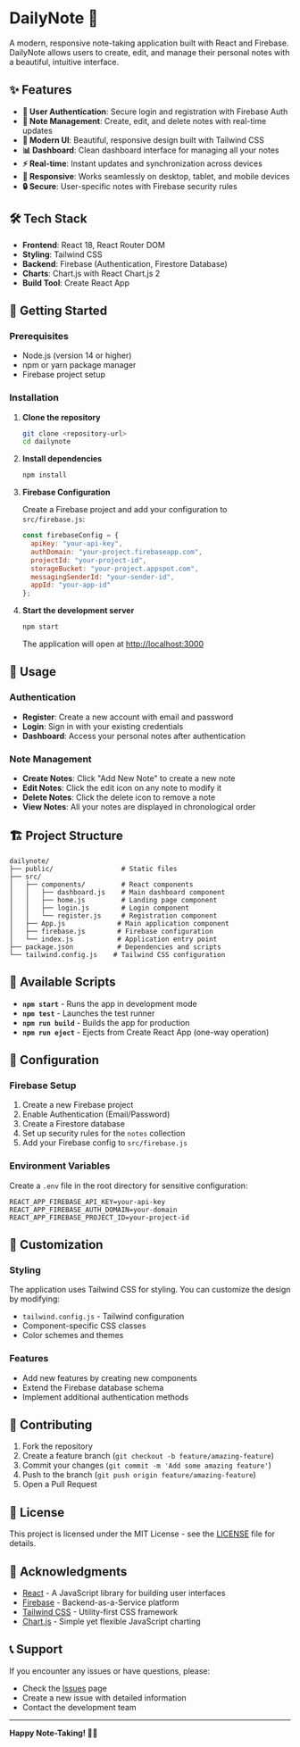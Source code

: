 # DailyNote 📝

A modern, responsive note-taking application built with React and Firebase. DailyNote allows users to create, edit, and manage their personal notes with a beautiful, intuitive interface.

## ✨ Features

- **🔐 User Authentication**: Secure login and registration with Firebase Auth
- **📝 Note Management**: Create, edit, and delete notes with real-time updates
- **🎨 Modern UI**: Beautiful, responsive design built with Tailwind CSS
- **📊 Dashboard**: Clean dashboard interface for managing all your notes
- **⚡ Real-time**: Instant updates and synchronization across devices
- **📱 Responsive**: Works seamlessly on desktop, tablet, and mobile devices
- **🔒 Secure**: User-specific notes with Firebase security rules

## 🛠️ Tech Stack

- **Frontend**: React 18, React Router DOM
- **Styling**: Tailwind CSS
- **Backend**: Firebase (Authentication, Firestore Database)
- **Charts**: Chart.js with React Chart.js 2
- **Build Tool**: Create React App

## 🚀 Getting Started

### Prerequisites

- Node.js (version 14 or higher)
- npm or yarn package manager
- Firebase project setup

### Installation

1. **Clone the repository**
   ```bash
   git clone <repository-url>
   cd dailynote
   ```

2. **Install dependencies**
   ```bash
   npm install
   ```

3. **Firebase Configuration**
   
   Create a Firebase project and add your configuration to `src/firebase.js`:
   ```javascript
   const firebaseConfig = {
     apiKey: "your-api-key",
     authDomain: "your-project.firebaseapp.com",
     projectId: "your-project-id",
     storageBucket: "your-project.appspot.com",
     messagingSenderId: "your-sender-id",
     appId: "your-app-id"
   };
   ```

4. **Start the development server**
   ```bash
   npm start
   ```

   The application will open at [http://localhost:3000](http://localhost:3000)

## 📖 Usage

### Authentication
- **Register**: Create a new account with email and password
- **Login**: Sign in with your existing credentials
- **Dashboard**: Access your personal notes after authentication

### Note Management
- **Create Notes**: Click "Add New Note" to create a new note
- **Edit Notes**: Click the edit icon on any note to modify it
- **Delete Notes**: Click the delete icon to remove a note
- **View Notes**: All your notes are displayed in chronological order

## 🏗️ Project Structure

```
dailynote/
├── public/                 # Static files
├── src/
│   ├── components/         # React components
│   │   ├── dashboard.js    # Main dashboard component
│   │   ├── home.js         # Landing page component
│   │   ├── login.js        # Login component
│   │   └── register.js     # Registration component
│   ├── App.js             # Main application component
│   ├── firebase.js        # Firebase configuration
│   └── index.js           # Application entry point
├── package.json           # Dependencies and scripts
└── tailwind.config.js    # Tailwind CSS configuration
```

## 🚀 Available Scripts

- **`npm start`** - Runs the app in development mode
- **`npm test`** - Launches the test runner
- **`npm run build`** - Builds the app for production
- **`npm run eject`** - Ejects from Create React App (one-way operation)

## 🔧 Configuration

### Firebase Setup
1. Create a new Firebase project
2. Enable Authentication (Email/Password)
3. Create a Firestore database
4. Set up security rules for the `notes` collection
5. Add your Firebase config to `src/firebase.js`

### Environment Variables
Create a `.env` file in the root directory for sensitive configuration:
```
REACT_APP_FIREBASE_API_KEY=your-api-key
REACT_APP_FIREBASE_AUTH_DOMAIN=your-domain
REACT_APP_FIREBASE_PROJECT_ID=your-project-id
```

## 🎨 Customization

### Styling
The application uses Tailwind CSS for styling. You can customize the design by modifying:
- `tailwind.config.js` - Tailwind configuration
- Component-specific CSS classes
- Color schemes and themes

### Features
- Add new features by creating new components
- Extend the Firebase database schema
- Implement additional authentication methods

## 🤝 Contributing

1. Fork the repository
2. Create a feature branch (`git checkout -b feature/amazing-feature`)
3. Commit your changes (`git commit -m 'Add some amazing feature'`)
4. Push to the branch (`git push origin feature/amazing-feature`)
5. Open a Pull Request

## 📝 License

This project is licensed under the MIT License - see the [LICENSE](LICENSE) file for details.

## 🙏 Acknowledgments

- [React](https://reactjs.org/) - A JavaScript library for building user interfaces
- [Firebase](https://firebase.google.com/) - Backend-as-a-Service platform
- [Tailwind CSS](https://tailwindcss.com/) - Utility-first CSS framework
- [Chart.js](https://www.chartjs.org/) - Simple yet flexible JavaScript charting

## 📞 Support

If you encounter any issues or have questions, please:
- Check the [Issues](https://github.com/yourusername/dailynote/issues) page
- Create a new issue with detailed information
- Contact the development team

---

**Happy Note-Taking! 📝✨**
